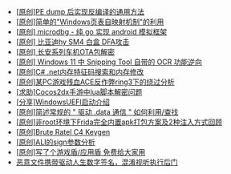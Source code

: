 + [[原创]PE dump 后实现反编译的通用方法](https://bbs.kanxue.com/thread-284958.htm)
+ [[原创]简单的"Windows页表自映射机制"的利用](https://bbs.kanxue.com/thread-285332.htm)
+ [[原创] microdbg - 纯 go 实现 android 模拟框架](https://bbs.kanxue.com/thread-285377.htm)
+ [[原创] 比亚迪hy SM4 白盒 DFA攻击](https://bbs.kanxue.com/thread-285313.htm)
+ [[原创]  长安系列车机OTA包解密](https://bbs.kanxue.com/thread-285256.htm)
+ [[原创] Windows 11 中 Snipping Tool 自带的 OCR 功能逆向](https://bbs.kanxue.com/thread-285371.htm)
+ [[原创]C# .net内存特征码搜索和内存修改](https://bbs.kanxue.com/thread-285288.htm)
+ [[原创]某PC游戏残血ACE反作弊ring3下的绕过分析](https://bbs.kanxue.com/thread-284667.htm)
+ [[求助]Cocos2dx手游中lua脚本解密问题](https://bbs.kanxue.com/thread-285344.htm)
+ [[分享]WindowsUEFI启动介绍](https://bbs.kanxue.com/thread-285378.htm)
+ [[原创]简述常规的 " 驱动 .data 通信 " 如何利用/查找](https://bbs.kanxue.com/thread-285348.htm)
+ [[原创]非root环境下Frida完全内置apk打包方案及2种注入方式回顾](https://bbs.kanxue.com/thread-284482.htm)
+ [[原创]Brute Ratel C4 Keygen](https://bbs.kanxue.com/thread-274760.htm)
+ [[原创]ALI的sign参数分析](https://bbs.kanxue.com/thread-284292.htm)
+ [[原创]写了个游戏盾/应用盾 免费给大家用](https://bbs.kanxue.com/thread-284616.htm)
+ [恶意文件携带驱动人生数字签名，混淆视听执行后门](https://bbs.kanxue.com/thread-285379.htm)
